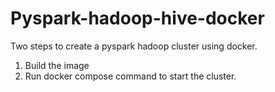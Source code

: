 # Pyspark-hadoop-hive-docker

Two steps to create a pyspark hadoop cluster using docker.
1. Build the image
2. Run docker compose command to start the cluster.

